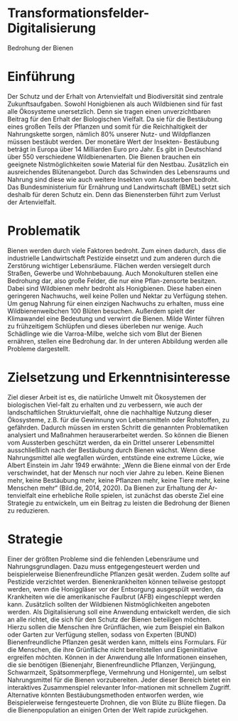 # Transformationsfelder-Digitalisierung
Bedrohung der Bienen
# Einführung 
Der Schutz und der Erhalt von Artenvielfalt und Biodiversität sind zentrale Zukunftsaufgaben. Sowohl Honigbienen als auch Wildbienen sind für fast alle Ökosysteme unersetzlich. Denn sie tragen einen unverzichtbaren Beitrag für den Erhalt der Biologischen Vielfalt. Da sie für die Bestäubung eines großen Teils der Pflanzen und somit für die Reichhaltigkeit der Nahrungskette sorgen, nämlich 80% unserer Nutz- und Wildpflanzen müssen bestäubt werden. Der monetäre Wert der Insekten- Bestäubung beträgt in Europa über 14 Milliarden Euro pro Jahr. Es gibt in Deutschland über 550 verschiedene Wildbienenarten. Die Bienen brauchen ein geeignete Nistmöglichkeiten sowie Material für den Nestbau. Zusätzlich ein ausreichendes Blütenangebot. Durch das Schwinden des Lebensraums und Nahrung sind diese wie auch weitere Insekten vom Aussterben bedroht. Das Bundesministerium für Ernährung und Landwirtschaft (BMEL) setzt sich deshalb für deren Schutz ein. Denn das Bienensterben führt zum Verlust der Artenvielfalt. 

# Problematik
Bienen werden durch viele Faktoren bedroht. Zum einen dadurch, dass die industrielle Landwirtschaft Pestizide einsetzt und zum anderen durch die Zerstörung wichtiger Lebensräume. Flächen werden versiegelt durch Straßen, Gewerbe und Wohnbebauung. Auch Monokulturen stellen eine Bedrohung dar, also große Felder, die nur eine Pflan-zensorte besitzen. Dabei sind Wildbienen mehr bedroht als Honigbienen. Diese haben einen geringeren Nachwuchs, weil keine Pollen und Nektar zu Verfügung stehen. Um genug Nahrung für einen einzigen Nachwuchs zu erhalten, muss eine Wildbienenweibchen 100 Blüten besuchen. Außerdem spielt der Klimawandel eine Bedeutung und verwirrt die Bienen. Milde Winter führen zu frühzeitigem Schlüpfen und dieses überleben nur wenige. Auch Schädlinge wie die Varroa-Milbe, welche sich vom Blut der Bienen ernähren, stellen eine Bedrohung dar. In der unteren Abbildung werden alle Probleme dargestellt.

# Zielsetzung und Erkenntnisinteresse
Ziel dieser Arbeit ist es, die natürliche Umwelt mit Ökosystemen der biologischen Viel-falt zu erhalten und zu verbessern, wie auch der landschaftlichen Strukturvielfalt, ohne die nachhaltige Nutzung dieser Ökosysteme, z.B. für die Gewinnung von Lebensmitteln oder Rohstoffen, zu gefährden. Dadurch müssen im ersten Schritt die genannten Problematiken analysiert und Maßnahmen herauserarbeitet werden. So können die Bienen vom Aussterben geschützt werden, da ein Drittel unserer Lebensmittel ausschließlich nach der Bestäubung durch Bienen wächst. Wenn diese Nahrungsmittel alle wegfallen würden, entstünde eine extreme Lücke, wie Albert Einstein im Jahr 1949 erwähnte: „Wenn die Biene einmal von der Erde verschwindet, hat der Mensch nur noch vier Jahre zu leben. Keine Bienen mehr, keine Bestäubung mehr, keine Pflanzen mehr, keine Tiere mehr, keine Menschen mehr“ (Bild.de, 2014, 2020). Da Bienen zur Erhaltung der Ar-tenvielfalt eine erhebliche Rolle spielen, ist zunächst das oberste Ziel eine Strategie zu entwickeln, um ein Beitrag zu leisten die Bedrohung der Bienen zu reduzieren.

# Strategie
Einer der größten Probleme sind die fehlenden Lebensräume und Nahrungsgrundlagen. Dazu muss entgegengesteuert werden und beispielerweise Bienenfreundliche Pflanzen gesät werden. Zudem sollte auf Pestizide verzichtet werden. Bienenkrankheiten können teilweise gestoppt werden, wenn die Honiggläser vor der Entsorgung ausgespült werden, da Krankheiten wie die amerikanische Faulbrut (AFB) eingeschleppt werden kann. Zusätzlich sollten der Wildbienen Nistmöglichkeiten angeboten werden.
Als Digitalisierung soll eine Anwendung entwickelt werden, die sich an alle richtet, die sich für den Schutz der Bienen beteiligen möchten. Hierzu sollen die Menschen ihre Grünflächen, wie zum Beispiel ein Balkon oder Garten zur Verfügung stellen, sodass von Experten (BUND) Bienenfreundliche Pflanzen gesät werden kann, mittels eins Formulars. Für die Menschen, die ihre Grünfläche nicht bereitstellen und Eigeninitiative ergreifen möchten. Können in der Anwendung alle Informationen einsehen, die sie benötigen (Bienenjahr, Bienenfreundliche Pflanzen, Verjüngung, Schwarmzeit, Spätsommerpflege, Vermehrung und Honigernte), um selbst Nahrungsmittel für die Bienen vorzubereiten. Jeder dieser Bereich bietet ein interaktives Zusammenspiel relevanter Infor-mationen mit schnellem Zugriff.
Alternative könnten Bestäubungsmethoden entworfen werden, wie Beispielerweise ferngesteuerte Drohnen, die von Blüte zu Blüte fliegen. Da die Bienenpopulation an einigen Orten der Welt rapide zurückgehen.

